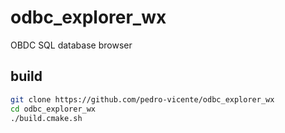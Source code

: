 # odbc_explorer_wx
OBDC SQL database browser 

## build 

```bash
git clone https://github.com/pedro-vicente/odbc_explorer_wx
cd odbc_explorer_wx
./build.cmake.sh
```



